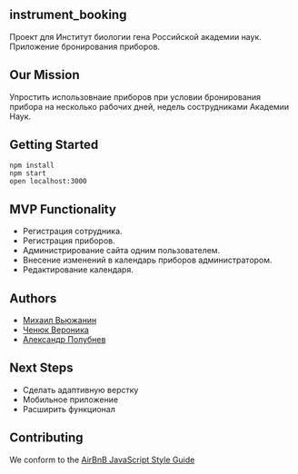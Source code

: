 ## instrument_booking
Проект для Институт биологии гена Российской академии наук. Приложение бронирования приборов.

## Our Mission
Упростить использовнаие приборов при условии бронирования прибора на несколько рабочих дней, недель сострудниками Академии Наук. 

## Getting Started
```
npm install
npm start 
open localhost:3000
```

## MVP Functionality
* Регистрация сотрудника.
* Регистрация приборов.
* Администрирование сайта одним пользователем.
* Внесение изменений в календарь приборов администратором.
* Редактирование календаря.

## Authors 

- [Михаил Вьюжанин](https://github.com/MishaVyuzh)
- [Ченюк Вероника](https://github.com/VeronicaChenyuk)
- [Александр Полубнев](https://github.com/alexpolubnev)

 
## Next Steps

- Сделать адаптивную верстку
- Мобильное приложение
- Расширить функционал

## Contributing

We conform to the [AirBnB JavaScript Style Guide](http://airbnb.io/projects/javascript)


